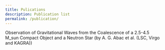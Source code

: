 ```yaml
---
title: Pulications
description: Publication list
permalink: /publication/
---
```

<head>
  <!-- 기존 main.css 링크 -->
  <link rel="stylesheet" href="{{ 'assets/theme/css/main.scss' | relative_url }}">
  
  <!-- 새로운 custom.css 링크 -->
  <link rel="stylesheet" href="{{ '/assets/css/custom.css' | relative_url }}">
</head>

Observation of Gravitational Waves from the Coalescence of a 2.5-4.5 M_sun Compact Object and a Neutron Star (by A. G. Abac et al. (LSC, Virgo and KAGRA))
